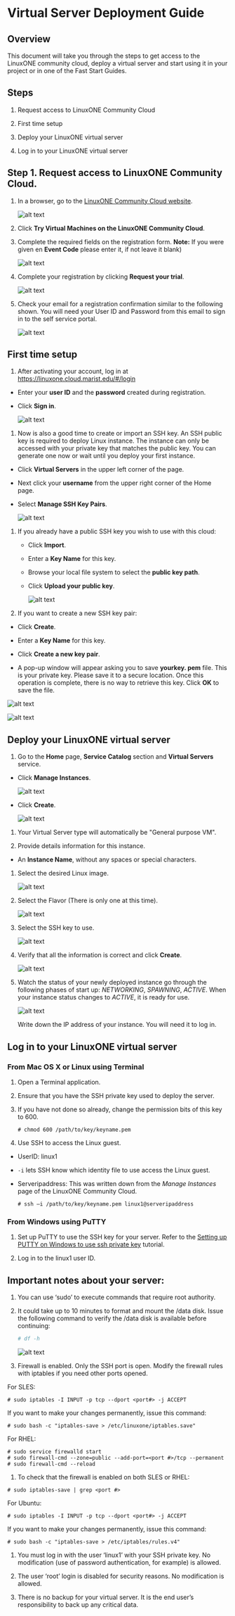 Virtual Server Deployment Guide
===============================

Overview
--------

This document will take you through the steps to get access to the LinuxONE
community cloud, deploy a virtual server and start using it in your project or
in one of the Fast Start Guides.

Steps
-----

1.  Request access to LinuxONE Community Cloud

2.  First time setup

3.  Deploy your LinuxONE virtual server

4.  Log in to your LinuxONE virtual server

Step 1. Request access to LinuxONE Community Cloud.
---------------------------------------------------

1.  In a browser, go to the [LinuxONE Community Cloud
    website](https://developer.ibm.com/components/ibm-linuxone/gettingstarted/).

    ![alt text](images-deploy/dev-homeNEW.png)

2.  Click **Try Virtual Machines on the LinuxONE Community Cloud**.

3.  Complete the required fields on the registration form. **Note:** If you were
    given en **Event Code** please enter it, if not leave it blank)

    ![alt text](images-deploy/registration-form.png)

4.  Complete your registration by clicking **Request your trial**.

    ![alt text](images-deploy/request-your-trial.png)

5.  Check your email for a registration confirmation similar to the following
    shown. You will need your User ID and Password from this email to sign in to
    the self service portal.

    ![alt text](images-deploy/welcome-email.png)

First time setup
----------------

1.  After activating your account, log in at
    https://linuxone.cloud.marist.edu/#/login

-   Enter your **user ID** and the **password** created during registration.

-   Click **Sign in**.

    ![alt text](images-deploy/ssp-login.png)

1.  Now is also a good time to create or import an SSH key. An SSH public key is
    required to deploy Linux instance. The instance can only be accessed with
    your private key that matches the public key. You can generate one now or
    wait until you deploy your first instance.

-   Click **Virtual Servers** in the upper left corner of the page.

-   Next click your **username** from the upper right corner of the Home page.

-   Select **Manage SSH Key Pairs**.

    ![alt text](images-deploy/manage-key.png)

1.  If you already have a public SSH key you wish to use with this cloud:

    -   Click **Import**.

    -   Enter a **Key Name** for this key.

    -   Browse your local file system to select the **public key path**.

    -   Click **Upload your public key**.

        ![alt text](images-deploy/upload-key.png)

2.  If you want to create a new SSH key pair:  
    

-   Click **Create**.

-   Enter a **Key Name** for this key.

-   Click **Create a new key pair**.  
    

-   A pop-up window will appear asking you to save **yourkey. pem** file. This
    is your private key. Please save it to a secure location. Once this
    operation is complete, there is no way to retrieve this key. Click **OK** to
    save the file.

![alt text](images-deploy/create-key.png)

![alt text](images-deploy/pem-file.png)

Deploy your LinuxONE virtual server
-----------------------------------

1.  Go to the **Home** page, **Service Catalog** section and **Virtual Servers**
    service.

-   Click **Manage Instances**.

    ![alt text](images-deploy/manage-instances.png)

-   Click **Create**.

    ![alt text](images-deploy/create-server.png)

1.  Your Virtual Server type will automatically be "General purpose VM".

2.  Provide details information for this instance.

-   An **Instance Name**, without any spaces or special characters.

1.  Select the desired Linux image.

    ![alt text](images-deploy/create-server-image.png)

2.  Select the Flavor (There is only one at this time).

    ![alt text](images-deploy/select-flavor.png)

3.  Select the SSH key to use.

    ![alt text](images-deploy/create-server-select-key.png)

4.  Verify that all the information is correct and click **Create**.

    ![alt text](images-deploy/create-server-submit.png)

5.  Watch the status of your newly deployed instance go through the following
    phases of start up: *NETWORKING*, *SPAWNING*, *ACTIVE*. When your instance
    status changes to *ACTIVE*, it is ready for use.

    ![alt text](images-deploy/create-server-status.png)

    Write down the IP address of your instance. You will need it to log in.

Log in to your LinuxONE virtual server
--------------------------------------

### From Mac OS X or Linux using Terminal

1.  Open a Terminal application.

2.  Ensure that you have the SSH private key used to deploy the server.

3.  If you have not done so already, change the permission bits of this key to
    600.

    ~~~~~~~~~~~~~~~~~~~~~~~~~~~~~~~~~~~~~~~~~~~~~~~~~~~~~~~~~~~~~~~~~~~~~~~~~~~~
    # chmod 600 /path/to/key/keyname.pem  
    ~~~~~~~~~~~~~~~~~~~~~~~~~~~~~~~~~~~~~~~~~~~~~~~~~~~~~~~~~~~~~~~~~~~~~~~~~~~~

4.  Use SSH to access the Linux guest.

-   UserID: linux1

-   `-i` lets SSH know which identity file to use access the Linux guest.

-   Serveripaddress: This was written down from the *Manage Instances* page of
    the LinuxONE Community Cloud.

    ~~~~~~~~~~~~~~~~~~~~~~~~~~~~~~~~~~~~~~~~~~~~~~~~~~~~~~~~~~~~~~~~~~~~~~~~~~~~
    # ssh –i /path/to/key/keyname.pem linux1@serveripaddress 
    ~~~~~~~~~~~~~~~~~~~~~~~~~~~~~~~~~~~~~~~~~~~~~~~~~~~~~~~~~~~~~~~~~~~~~~~~~~~~

### From Windows using PuTTY

1.  Set up PuTTY to use the SSH key for your server. Refer to the [Setting up
    PUTTY on Windows to use ssh private key](PUTTY_Set_up.pdf) tutorial.

2.  Log in to the linux1 user ID.

Important notes about your server:
----------------------------------

1.  You can use ‘sudo’ to execute commands that require root authority.

2.  It could take up to 10 minutes to format and mount the /data disk. Issue the
    following command to verify the /data disk is available before continuing:

    ~~~~~~~~~~~~~~~~~~~~~~~~~~~~~~~~~~~~~~~~~~~~~~~~~~~~~~~~~~~~~~~~~~~~~~~~~ sh
    # df -h 
    ~~~~~~~~~~~~~~~~~~~~~~~~~~~~~~~~~~~~~~~~~~~~~~~~~~~~~~~~~~~~~~~~~~~~~~~~~~~~

    ![alt text](images-deploy/df.png)

3.  Firewall is enabled. Only the SSH port is open. Modify the firewall rules
    with iptables if you need other ports opened.

For SLES:

~~~~~~~~~~~~~~~~~~~~~~~~~~~~~~~~~~~~~~~~~~~~~~~~~~~~~~~~~~~~~~~~~~~~~~~~~~~~~~~~
# sudo iptables -I INPUT -p tcp --dport <port#> -j ACCEPT 
~~~~~~~~~~~~~~~~~~~~~~~~~~~~~~~~~~~~~~~~~~~~~~~~~~~~~~~~~~~~~~~~~~~~~~~~~~~~~~~~

If you want to make your changes permanently, issue this command:

~~~~~~~~~~~~~~~~~~~~~~~~~~~~~~~~~~~~~~~~~~~~~~~~~~~~~~~~~~~~~~~~~~~~~~~~~~~~~~~~
# sudo bash -c "iptables-save > /etc/linuxone/iptables.save" 
~~~~~~~~~~~~~~~~~~~~~~~~~~~~~~~~~~~~~~~~~~~~~~~~~~~~~~~~~~~~~~~~~~~~~~~~~~~~~~~~

For RHEL:

~~~~~~~~~~~~~~~~~~~~~~~~~~~~~~~~~~~~~~~~~~~~~~~~~~~~~~~~~~~~~~~~~~~~~~~~~~~~~~~~
# sudo service firewalld start
# sudo firewall-cmd --zone=public --add-port=<port #>/tcp --permanent
# sudo firewall-cmd --reload
~~~~~~~~~~~~~~~~~~~~~~~~~~~~~~~~~~~~~~~~~~~~~~~~~~~~~~~~~~~~~~~~~~~~~~~~~~~~~~~~

1.  To check that the firewall is enabled on both SLES or RHEL:

~~~~~~~~~~~~~~~~~~~~~~~~~~~~~~~~~~~~~~~~~~~~~~~~~~~~~~~~~~~~~~~~~~~~~~~~~~~~~~~~
# sudo iptables-save | grep <port #>
~~~~~~~~~~~~~~~~~~~~~~~~~~~~~~~~~~~~~~~~~~~~~~~~~~~~~~~~~~~~~~~~~~~~~~~~~~~~~~~~

For Ubuntu:

~~~~~~~~~~~~~~~~~~~~~~~~~~~~~~~~~~~~~~~~~~~~~~~~~~~~~~~~~~~~~~~~~~~~~~~~~~~~~~~~
# sudo iptables -I INPUT -p tcp --dport <port#> -j ACCEPT 
~~~~~~~~~~~~~~~~~~~~~~~~~~~~~~~~~~~~~~~~~~~~~~~~~~~~~~~~~~~~~~~~~~~~~~~~~~~~~~~~

If you want to make your changes permanently, issue this command:

~~~~~~~~~~~~~~~~~~~~~~~~~~~~~~~~~~~~~~~~~~~~~~~~~~~~~~~~~~~~~~~~~~~~~~~~~~~~~~~~
# sudo bash -c "iptables-save > /etc/iptables/rules.v4" 
~~~~~~~~~~~~~~~~~~~~~~~~~~~~~~~~~~~~~~~~~~~~~~~~~~~~~~~~~~~~~~~~~~~~~~~~~~~~~~~~

1.  You must log in with the user ‘linux1’ with your SSH private key. No
    modification (use of password authentication, for example) is allowed.

2.  The user ‘root’ login is disabled for security reasons. No modification is
    allowed.

3.  There is no backup for your virtual server. It is the end user’s
    responsibility to back up any critical data.
